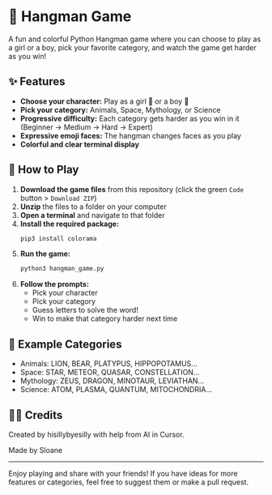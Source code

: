 # 🎲 Hangman Game

A fun and colorful Python Hangman game where you can choose to play as a girl or a boy, pick your favorite category, and watch the game get harder as you win!

## ✨ Features
- **Choose your character:** Play as a girl 👧 or a boy 👦
- **Pick your category:** Animals, Space, Mythology, or Science
- **Progressive difficulty:** Each category gets harder as you win in it (Beginner → Medium → Hard → Expert)
- **Expressive emoji faces:** The hangman changes faces as you play
- **Colorful and clear terminal display**

## 🚀 How to Play
1. **Download the game files** from this repository (click the green `Code` button > `Download ZIP`)
2. **Unzip** the files to a folder on your computer
3. **Open a terminal** and navigate to that folder
4. **Install the required package:**
   ```bash
   pip3 install colorama
   ```
5. **Run the game:**
   ```bash
   python3 hangman_game.py
   ```
6. **Follow the prompts:**
   - Pick your character
   - Pick your category
   - Guess letters to solve the word!
   - Win to make that category harder next time

## 📝 Example Categories
- Animals: LION, BEAR, PLATYPUS, HIPPOPOTAMUS...
- Space: STAR, METEOR, QUASAR, CONSTELLATION...
- Mythology: ZEUS, DRAGON, MINOTAUR, LEVIATHAN...
- Science: ATOM, PLASMA, QUANTUM, MITOCHONDRIA...

## 👩‍💻 Credits
Created by hisillybyesilly with help from AI in Cursor.

Made by Sloane

---
Enjoy playing and share with your friends! If you have ideas for more features or categories, feel free to suggest them or make a pull request. 